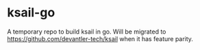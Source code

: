 # ksail-go
A temporary repo to build ksail in go. Will be migrated to https://github.com/devantler-tech/ksail when it has feature parity.
